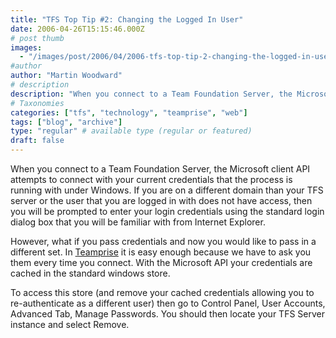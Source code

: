```yaml
---
title: "TFS Top Tip #2: Changing the Logged In User"
date: 2006-04-26T15:15:46.000Z
# post thumb
images:
  - "/images/post/2006/04/2006-tfs-top-tip-2-changing-the-logged-in-user.jpg"
#author
author: "Martin Woodward"
# description
description: "When you connect to a Team Foundation Server, the Microsoft client API attempts to connect with your current credentials that the process is."
# Taxonomies
categories: ["tfs", "technology", "teamprise", "web"]
tags: ["blog", "archive"]
type: "regular" # available type (regular or featured)
draft: false
---
```


[](http://www.woodwardweb.com/blog/username_cache.gif)[](http://www.woodwardweb.com/blog/username_cache.gif)[](http://www.woodwardweb.com/blog/username_cache.gif)[](http://www.woodwardweb.com/blog/username_cache.gif)[](http://www.woodwardweb.com/blog/username_cache.gif)When you connect to a Team Foundation Server, the Microsoft client API attempts to connect with your current credentials that the process is running with under Windows. If you are on a different domain than your TFS server or the user that you are logged in with does not have access, then you will be prompted to enter your login credentials using the standard login dialog box that you will be familiar with from Internet Explorer.

However, what if you pass credentials and now you would like to pass in a different set. In [Teamprise](http://www.teamprise.com/) it is easy enough because we have to ask you them every time you connect. With the Microsoft API your credentials are cached in the standard windows store.

To access this store (and remove your cached credentials allowing you to re-authenticate as a different user) then go to Control Panel, User Accounts, Advanced Tab, Manage Passwords. You should then locate your TFS Server instance and select Remove.
